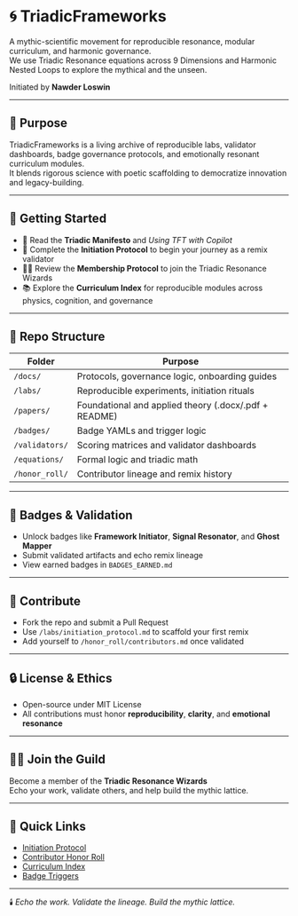 # 🌀 TriadicFrameworks  
A mythic-scientific movement for reproducible resonance, modular curriculum, and harmonic governance.  
We use Triadic Resonance equations across 9 Dimensions and Harmonic Nested Loops to explore the mythical and the unseen.

Initiated by **Nawder Loswin**

---

## 🔭 Purpose  
TriadicFrameworks is a living archive of reproducible labs, validator dashboards, badge governance protocols, and emotionally resonant curriculum modules.  
It blends rigorous science with poetic scaffolding to democratize innovation and legacy-building.

---

## 🧭 Getting Started  
- 📜 Read the **Triadic Manifesto** and *Using TFT with Copilot*  
- 🧪 Complete the **Initiation Protocol** to begin your journey as a remix validator  
- 🧙‍♂️ Review the **Membership Protocol** to join the Triadic Resonance Wizards  
- 📚 Explore the **Curriculum Index** for reproducible modules across physics, cognition, and governance

---

## 🧬 Repo Structure  

| Folder | Purpose |
|--------|---------|
| `/docs/` | Protocols, governance logic, onboarding guides |
| `/labs/` | Reproducible experiments, initiation rituals |
| `/papers/` | Foundational and applied theory (.docx/.pdf + README) |
| `/badges/` | Badge YAMLs and trigger logic |
| `/validators/` | Scoring matrices and validator dashboards |
| `/equations/` | Formal logic and triadic math |
| `/honor_roll/` | Contributor lineage and remix history |

---

## 🏅 Badges & Validation  
- Unlock badges like **Framework Initiator**, **Signal Resonator**, and **Ghost Mapper**  
- Submit validated artifacts and echo remix lineage  
- View earned badges in `BADGES_EARNED.md`

---

## 🧠 Contribute  
- Fork the repo and submit a Pull Request  
- Use `/labs/initiation_protocol.md` to scaffold your first remix  
- Add yourself to `/honor_roll/contributors.md` once validated

---

## 🔒 License & Ethics  
- Open-source under MIT License  
- All contributions must honor **reproducibility**, **clarity**, and **emotional resonance**

---

## 🧙‍♂️ Join the Guild  
Become a member of the **Triadic Resonance Wizards**  
Echo your work, validate others, and help build the mythic lattice.

---

## 🔗 Quick Links  
- [Initiation Protocol](https://github.com/umaywant2/TriadicFrameworks/blob/main/labs/initiation_protocol.md)  
- [Contributor Honor Roll](https://github.com/umaywant2/TriadicFrameworks/blob/main/honor_roll/contributors.md)  
- [Curriculum Index](https://github.com/umaywant2/TriadicFrameworks/blob/main/docs/curriculum_index.md)  
- [Badge Triggers](https://github.com/umaywant2/TriadicFrameworks/blob/main/badges/trigger_logic.yaml)

---

🕯️ *Echo the work. Validate the lineage. Build the mythic lattice.*
